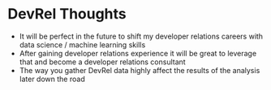 # DevRel Thoughts

* It will be perfect in the future to shift my developer relations careers with data science / machine learning skills
* After gaining developer relations experience it will be great to leverage that and become a developer relations consultant
* The way you gather DevRel data highly affect the results of the analysis later down the road
